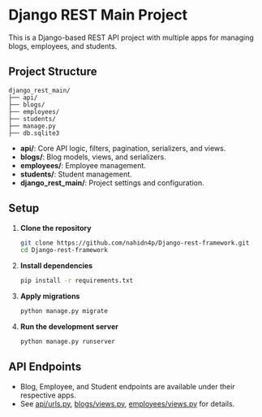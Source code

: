 # Django REST Main Project

This is a Django-based REST API project with multiple apps for managing blogs, employees, and students.

## Project Structure

```
django_rest_main/
├── api/
├── blogs/
├── employees/
├── students/
├── manage.py
├── db.sqlite3
```

- **api/**: Core API logic, filters, pagination, serializers, and views.
- **blogs/**: Blog models, views, and serializers.
- **employees/**: Employee management.
- **students/**: Student management.
- **django_rest_main/**: Project settings and configuration.

## Setup

1. **Clone the repository**

   ```sh
   git clone https://github.com/nahidn4p/Django-rest-framework.git
   cd Django-rest-framework
   ```

2. **Install dependencies**

   ```sh
   pip install -r requirements.txt
   ```

3. **Apply migrations**

   ```sh
   python manage.py migrate
   ```

4. **Run the development server**

   ```sh
   python manage.py runserver
   ```

## API Endpoints

- Blog, Employee, and Student endpoints are available under their respective apps.
- See [api/urls.py](api/urls.py), [blogs/views.py](blogs/views.py), [employees/views.py](employees/views.py) for details.

